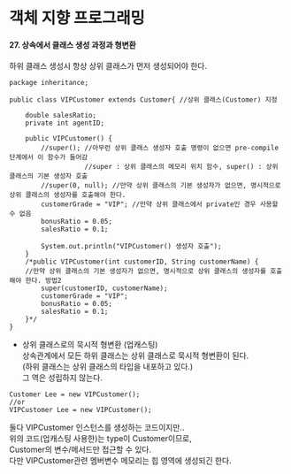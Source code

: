 # 객체 지향 프로그래밍

#### 27. 상속에서 클래스 생성 과정과 형변환

하위 클래스 생성시 항상 상위 클래스가 먼저 생성되어야 한다.     
```
package inheritance;

public class VIPCustomer extends Customer{ //상위 클래스(Customer) 지정

    double salesRatio;
    private int agentID;

    public VIPCustomer() {
        //super(); //아무런 상위 클래스 생성자 호출 명령이 없으면 pre-compile 단계에서 이 함수가 들어감
                   //super : 상위 클래스의 메모리 위치 함수, super() : 상위 클래스의 기본 생성자 호출
        //super(0, null); //만약 상위 클래스의 기본 생성자가 없으면, 명시적으로 상위 클래스의 생성자를 호출해야 한다.
        customerGrade = "VIP"; //만약 상위 클래스에서 private인 경우 사용할 수 없음
        bonusRatio = 0.05;
        salesRatio = 0.1;

        System.out.println("VIPCustomer() 생성자 호출");
    }
    /*public VIPCustomer(int customerID, String customerName) {
    //만약 상위 클래스의 기본 생성자가 없으면, 명시적으로 상위 클래스의 생성자를 호출해야 한다. 방법2
        super(customerID, customerName);
        customerGrade = "VIP";
        bonusRatio = 0.05;
        salesRatio = 0.1;
    }*/
}
```
    
* 상위 클래스로의 묵시적 형변환 (업캐스팅)   
상속관계에서 모든 하위 클래스는 상위 클래스로 묵시적 형변환이 된다.  
(하위 클래스는 상위 클래스의 타입을 내포하고 있다.)  
그 역은 성립하지 않는다.  
```
Customer Lee = new VIPCustomer();
//or
VIPCustomer Lee = new VIPCustomer();
```
둘다 VIPCustomer 인스턴스를 생성하는 코드이지만..   
위의 코드(업캐스팅 사용한)는 type이 Customer이므로,     
Customer의 변수/메서드만 접근할 수 있다.     
다만 VIPCustomer관련 멤버변수 메모리는 힙 영역에 생성되긴 한다.    
    
    